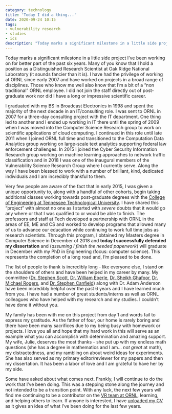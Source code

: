```yaml
---
category: technology
title: 'Today I did a thing...'
date: 2020-09-24 10:15
tags:
- vulnerability research
- studies
- ics
description: "Today marks a significant milestone in a little side project I’ve been working on for better part of the past six years. Many of you know that I hold a position as a Distinguished Research Scientist at Oak Ridge National Laboratory (it sounds fancier than it is). I have had the privilege of working at ORNL since early 2007 and have worked on projects in a broad range of disciplines. Those who know me well also know that I’m a bit of a non traditional ORNL employee. I did not join the staff directly out of post-graduate work nor did I have a long or impressive scientific career."
---
```


Today marks a significant milestone in a little side project I’ve been working on for better part of the past six years. Many of you know that I hold a position as a Distinguished Research Scientist at Oak Ridge National Laboratory (it sounds fancier than it is). I have had the privilege of working at ORNL since early 2007 and have worked on projects in a broad range of disciplines. Those who know me well also know that I’m a bit of a “non traditional” ORNL employee. I did not join the staff directly out of post-graduate work nor did I have a long or impressive scientific career. 

I graduated with my BS in Broadcast Electronics in 1998 and spent the majority of the next decade in an IT/consulting role. I was sent to ORNL in 2007 for a three-day consulting project with the IT department. One thing led to another and I ended up working in IT there until the spring of 2009 when I was moved into the Computer Science Research group to work on scientific applications of cloud computing. I continued in this role until late 2011 when I joined ORNL full time and transitioned to the Computation Data Analytics group working on large-scale text analytics supporting federal law enforcement challenges. In 2015 I joined the Cyber Security Information Research group working on machine learning approaches to network traffic classification and in 2018 I was one of the inaugural members of the Vulnerability Science Research Group where I currently serve. Along the way I have been blessed to work with a number of brilliant, kind, dedicated individuals and I am incredibly thankful to them.

Very few people are aware of the fact that in early 2015, I was given a unique opportunity to, along with a handful of other cohorts, begin taking additional classes working towards post-graduate degrees with the [College of Engineering at Tennessee Technological University](https://www.tntech.edu/engineering/). I have shared this “project” with almost no one as I started with *severe* doubts that it would go any where or that I was qualified to or would be able to finish. The professors and staff at Tech developed a  partnership with ORNL in the areas of EE, ME and CS and worked to develop programs that allowed many of us to advance our education while continuing to work full time jobs as research scientists. Through this program, I obtained my Masters degree in Computer Science in December of 2018 and **today I successfully defended my dissertation** and (*assuming I finish the needed paperwork*) will graduate in December with my PhD in Engineering (focus: computer science). This represents the completion of a long road and, I’m pleased to be done.

The list of people to thank is incredibly long - like everyone else, I stand on the shoulders of others and have been helped in my career by many. My committee ([Dr. Stephen Scott](https://www.tntech.edu/directory/engineering/faculty/stephen-scott.php), [Dr. William Eberle](https://sites.tntech.edu/weberle/), [Dr. Sheikh Ghafoor](https://sites.tntech.edu/sghafoor/), [Dr. Michael Rogers](https://sites.tntech.edu/mrogers/), and [Dr. Stephen Canfield](https://www.tntech.edu/directory/engineering/faculty/stephen-canfield.php)) along with Dr. Adam Anderson have been incredibly helpful over the past 6 years and I have learned much from you. I have had a number of great students/interns as well as ORNL colleagues who have helped with my research and my studies. I couldn’t have done it without you.

My family has been with me on this project from day 1 and words fail to express my gratitude. As the father of four, our home is rarely boring and there have been many sacrifices due to my being busy with homework or projects. I love you all and hope that my hard work in this will serve as an example what you can accomplish with determination and amazing support. My wife, Julie, deserves the most thanks - she put up with my endless math questions (she has a degree in mathematics and I am... _not great_ at math), my distractedness, and my rambling on about weird ideas for experiments. She has also served as my primary editor/reviewer for my papers and then my dissertation. It has been a labor of love and I am grateful to have her by my side.
	
Some have asked about what comes next. Frankly, I will continue to do the work that I’ve been doing. This was a stepping stone along the journey and not intended to be a transition point. With any luck, the next few years will find me continuing to be a contributor on the [VR team at ORNL](https://www.ornl.gov/group/vs), learning, and helping others to learn. If anyone is interested, I have [uploaded my CV](/cv/) as it gives an idea of what I've been doing for the last few years.